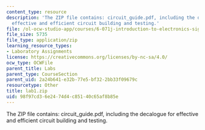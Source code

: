 ```yaml
---
content_type: resource
description: 'The ZIP file contains: circuit_guide.pdf, including the decalogue for
  effective and efficient circuit building and testing.'
file: /ol-ocw-studio-app/courses/6-071j-introduction-to-electronics-signals-and-measurement-spring-2006/98f97cd36e2474d4c85140c65af8b85e_lab1.zip
file_size: 5735
file_type: application/zip
learning_resource_types:
- Laboratory Assignments
license: https://creativecommons.org/licenses/by-nc-sa/4.0/
ocw_type: OCWFile
parent_title: Labs
parent_type: CourseSection
parent_uid: 2a24b641-e32b-77e5-bf32-2bb33f09679c
resourcetype: Other
title: lab1.zip
uid: 98f97cd3-6e24-74d4-c851-40c65af8b85e
---
```

The ZIP file contains: circuit_guide.pdf, including the decalogue for effective and efficient circuit building and testing.